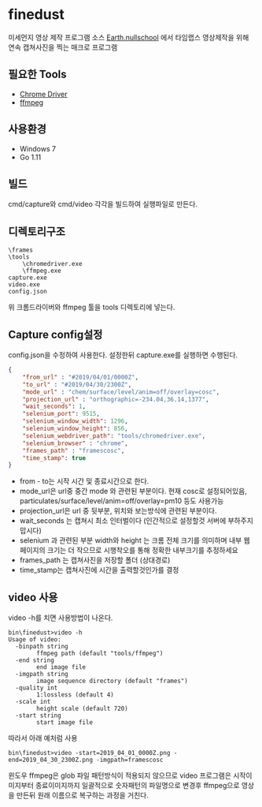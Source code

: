# finedust
미세먼지 영상 제작 프로그램 소스
[Earth.nullschool](https://earth.nullschool.net/) 에서 타임랩스
영상제작을 위해 연속 캡쳐사진을 찍는 매크로 프로그램

## 필요한 Tools
* [Chrome Driver](http://chromedriver.chromium.org/downloads)
* [ffmpeg](http://ffmpeg.org/download.html)

## 사용환경
* Windows 7
* Go 1.11

## 빌드
cmd/capture와 cmd/video  각각을 빌드하여 실행파일로 만든다.

## 디렉토리구조

```
\frames
\tools
    \chromedriver.exe
    \ffmpeg.exe
capture.exe
video.exe
config.json
```

위 크롬드라이버와 ffmpeg 툴을 tools 디렉토리에 넣는다.




## Capture config설정

config.json을 수정하여 사용한다.
설정한뒤 capture.exe를 실행하면 수행된다.

```json
{
	"from_url" : "#2019/04/01/0000Z",
	"to_url" : "#2019/04/30/2300Z",
	"mode_url" : "chem/surface/level/anim=off/overlay=cosc",
	"projection_url" : "orthographic=-234.04,36.14,1377",
	"wait_seconds": 1,
	"selenium_port": 9515,
	"selenium_window_width": 1296,
	"selenium_window_height": 856,
	"selenium_webdriver_path": "tools/chromedriver.exe",
	"selenium_browser" : "chrome",
	"frames_path" : "framescosc",
	"time_stamp": true
}
``` 

* from - to는 시작 시간 및 종료시간으로 한다.
* mode_url은 url중 중간 mode 와 관련된 부분이다. 현재 cosc로 설정되어있음,
particulates/surface/level/anim=off/overlay=pm10 등도 사용가능
* projection_url은 url 중 뒷부분, 위치와 보는방식에 관련된 부분이다.
* wait_seconds 는 캡쳐시 최소 인터벌이다 (인간적으로 설정할것 서버에 부하주지맙시다)
* selenium 과 관련된 부분 width와 height 는 크롬 전체 크기를 의미하며
내부 웹 페이지의 크기는 더 작으므로 시행착오를 통해 정확한 내부크기를 추정하세요
* frames_path 는 캡쳐사진을 저장할 폴더 (상대경로)
* time_stamp는 캡쳐사진에 시간을 출력할것인가를 결정


## video 사용

video -h를 치면 사용방법이 나온다.
```
bin\finedust>video -h
Usage of video:
  -binpath string
        ffmpeg path (default "tools/ffmpeg")
  -end string
        end image file
  -imgpath string
        image sequence directory (default "frames")
  -quality int
        1:lossless (default 4)
  -scale int
        height scale (default 720)
  -start string
        start image file

```

따라서 아래 예처럼 사용

```
bin\finedust>video -start=2019_04_01_0000Z.png -end=2019_04_30_2300Z.png -imgpath=framescosc
```

윈도우 ffmpeg은 glob 파일 패턴방식이 적용되지 않으므로
video 프로그램은 시작이미지부터 종료이미지까지 일괄적으로 숫자패턴의 파일명으로 
변경후 ffmpeg으로 영상을 만든뒤 원래 이름으로 복구하는 과정을 거친다.

